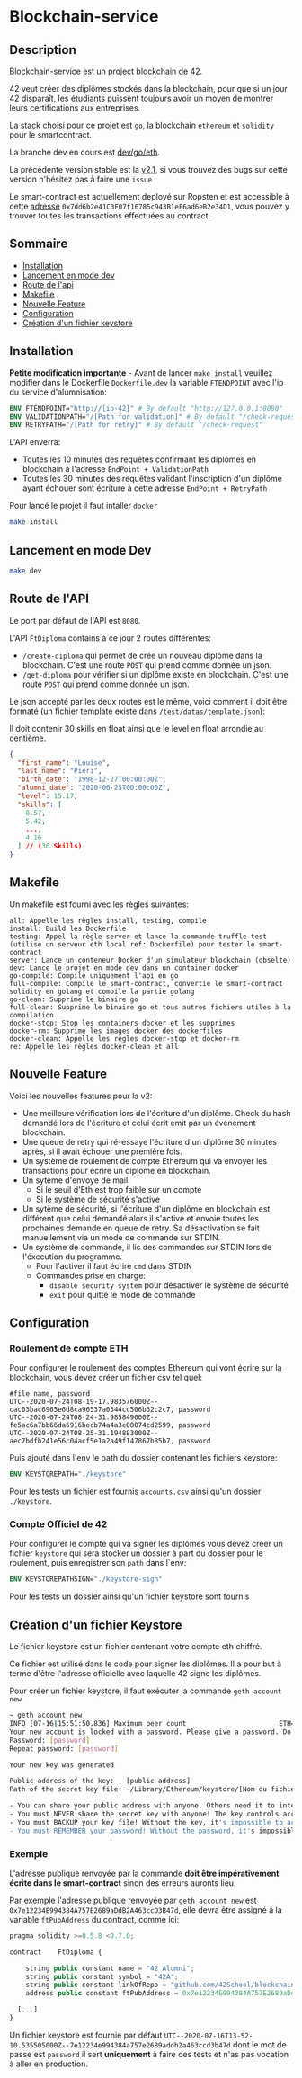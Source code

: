 # Blockchain-service

## Description

Blockchain-service est un project blockchain de 42.

42 veut créer des diplômes stockés dans la blockchain, pour que si un jour 42 disparaît, les étudiants puissent toujours avoir un moyen de montrer leurs certifications aux entreprises.

La stack choisi pour ce projet est `go`, la blockchain `ethereum` et `solidity` pour le smartcontract.

La branche dev en cours est [dev/go/eth](https://github.com/42School/blockchain-service/tree/dev/go/eth).

La précédente version stable est la [v2.1](https://github.com/42School/blockchain-service/tree/v2.1), si vous trouvez des bugs sur cette version n'hésitez pas à faire une `issue`

Le smart-contract est actuellement deployé sur Ropsten et est accessible à cette [adresse](https://ropsten.etherscan.io/address/0x7dd6b2e41c3f07f16785c943b1ef6ad6eb2e34d1) `0x7dd6b2e41C3F07f16785c943B1eF6ad6eB2e34D1`, vous pouvez y trouver toutes les transactions effectuées au contract.

## Sommaire

- [Installation](#installation)
- [Lancement en mode dev](#lancement-en-mode-dev)
- [Route de l'api](#route-de-lapi)
- [Makefile](#makefile)
- [Nouvelle Feature](#nouvelle-feature)
- [Configuration](#configuration)
- [Création d'un fichier keystore](#création-dun-fichier-keystore)

## Installation

**Petite modification importante** - Avant de lancer `make install` veuillez modifier dans le Dockerfile `Dockerfile.dev` la variable `FTENDPOINT` avec l'ip du service d'alumnisation:

```dockerfile
ENV FTENDPOINT="http://[ip-42]" # By default "http://127.0.0.1:8080"
ENV VALIDATIONPATH="/[Path for validation]" # By default "/check-request"
ENV RETRYPATH="/[Path for retry]" # By default "/check-request"
```

L'API enverra:

- Toutes les 10 minutes des requêtes confirmant les diplômes en blockchain à l'adresse `EndPoint + ValidationPath` 
- Toutes les 30 minutes des requêtes validant l'inscription d'un diplôme ayant échouer sont écriture à cette adresse `EndPoint + RetryPath`

Pour lancé le projet il faut intaller `docker`

```sh
make install
```

## Lancement en mode Dev

```sh
make dev
```

## Route de l'API

Le port par défaut de l'API est `8080`.

L'API `FtDiploma` contains à ce jour 2 routes différentes:

- `/create-diploma` qui permet de crée un nouveau diplôme dans la blockchain. C'est une route `POST` qui prend comme donnée un json.
- `/get-diploma` pour vérifier si un diplôme existe en blockchain. C'est une route `POST` qui prend comme donnée un json.

Le json accepté par les deux routes est le même, voici comment il doit être formaté (un fichier template existe dans `/test/datas/template.json`):

Il doit contenir 30 skills en float ainsi que le level en float arrondie au centième.

```json
{
  "first_name": "Louise",
  "last_name": "Pieri",
  "birth_date": "1998-12-27T00:00:00Z",
  "alumni_date": "2020-06-25T00:00:00Z",
  "level": 15.17,
  "skills": [
    8.57,
    5.42,
    ...,
    4.16
  ] // (30 Skills)
}
```

## Makefile

Un makefile est fourni avec les règles suivantes:

```
all: Appelle les règles install, testing, compile
install: Build les Dockerfile
testing: Appel la règle server et lance la commande truffle test (utilise un serveur eth local ref: Dockerfile) pour tester le smart-contract
server: Lance un conteneur Docker d'un simulateur blockchain (obselte)
dev: Lance le projet en mode dev dans un container docker
go-compile: Compile uniquement l'api en go
full-compile: Compile le smart-contract, convertie le smart-contract solidity en golang et compile la partie golang
go-clean: Supprime le binaire go
full-clean: Supprime le binaire go et tous autres fichiers utiles à la compilation
docker-stop: Stop les containers docker et les supprimes
docker-rm: Supprime les images docker des dockerfiles
docker-clean: Appelle les règles docker-stop et docker-rm
re: Appelle les règles docker-clean et all
```

## Nouvelle Feature

Voici les nouvelles features pour la v2:

- Une meilleure vérification lors de l'écriture d'un diplôme. Check du hash demandé lors de l'écriture et celui écrit emit par un événement blockchain.
- Une queue de retry qui ré-essaye l'écriture d'un diplôme 30 minutes après, si il avait échouer une première fois.
- Un système de roulement de compte Ethereum qui va envoyer les transactions pour écrire un diplôme en blockchain.
- Un sytème d'envoye de mail:
  - Si le seuil d'Eth est trop faible sur un compte
  - Si le système de sécurité s'active
- Un sytème de sécurité, si l'écriture d'un diplôme en blockchain est différent que celui demandé alors il s'active et envoie toutes les prochaines demande en queue de retry. Sa désactivation se fait manuellement via un mode de commande sur STDIN.
- Un système de commande, il lis des commandes sur STDIN lors de l'éxecution du programme.
  - Pour l'activer il faut écrire `cmd` dans STDIN
  - Commandes prise en charge:
    - `disable security system` pour désactiver le système de sécurité
    - `exit` pour quitté le mode de commande

## Configuration

### Roulement de compte ETH

Pour configurer le roulement des comptes Ethereum qui vont écrire sur la blockchain, vous devez créer un fichier csv tel quel:

```csv
#file name, password
UTC--2020-07-24T08-19-17.983576000Z--cac03bac6965e6d8ca96537a0344cc506b32c2c7, password
UTC--2020-07-24T08-24-31.985849000Z--fe5ac6a7bb66da6916becb74a4a3e00074cd2599, password
UTC--2020-07-24T08-25-31.194883000Z--aec7bdfb241e56c04acf5e1a2a49f147867b85b7, password
```

Puis ajouté dans l'env le path du dossier contenant les fichiers keystore:

```dockerfile
ENV KEYSTOREPATH="./keystore"
```

Pour les tests un fichier est fournis `accounts.csv` ainsi qu'un dossier `./keystore`.

### Compte Officiel de 42 

Pour configurer le compte qui va signer les diplômes vous devez créer un fichier `keystore` qui sera stocker un dossier à part du dossier pour le roulement, puis enregistrer son `path` dans l`env:

```dockerfile
ENV KEYSTOREPATHSIGN="./keystore-sign"
```

Pour les tests un dossier ainsi qu'un fichier keystore sont fournis

## Création d'un fichier Keystore

Le fichier keystore est un fichier contenant votre compte eth chiffré.

Ce fichier est utilisé dans le code pour signer les diplômes. Il a pour but à terme d'être l'adresse officielle avec laquelle 42 signe les diplômes.

Pour créer un fichier keystore, il faut exécuter la commande `geth account new`

```sh
~ geth account new
INFO [07-16|15:51:50.836] Maximum peer count                       ETH=50 LES=0 total=50
Your new account is locked with a password. Please give a password. Do not forget this password.
Password: [password]
Repeat password: [password]

Your new key was generated

Public address of the key:   [public address]
Path of the secret key file: ~/Library/Ethereum/keystore/[Nom du fichier]

- You can share your public address with anyone. Others need it to interact with you.
- You must NEVER share the secret key with anyone! The key controls access to your funds!
- You must BACKUP your key file! Without the key, it's impossible to access account funds!
- You must REMEMBER your password! Without the password, it's impossible to decrypt the key!
```

### Exemple

L'adresse publique renvoyée par la commande **doit être impérativement écrite dans le smart-contract** sinon des erreurs auronts lieu.

Par exemple l'adresse publique renvoyée par `geth account new` est `0x7e12234E994384A757E2689aDdB2A463ccD3B47d`, elle devra être assigné à la variable `ftPubAddress` du contract, comme ici:

```js
pragma solidity >=0.5.8 <0.7.0;

contract	FtDiploma {

	string public constant name = "42 Alumni";
	string public constant symbol = "42A";
	string public constant linkOfRepo = "github.com/42School/blockchain-service";
	address public constant ftPubAddress = 0x7e12234E994384A757E2689aDdB2A463ccD3B47d;

  [...]
}
```

Un fichier keystore est fournie par défaut `UTC--2020-07-16T13-52-10.535505000Z--7e12234e994384a757e2689addb2a463ccd3b47d` dont le mot de passe est `password` il sert **uniquement** à faire des tests et n'as pas vocation à aller en production.
